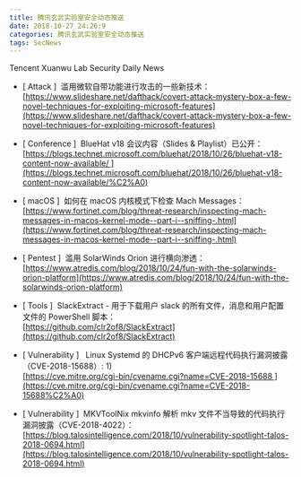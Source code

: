 ```yaml
---
title: 腾讯玄武实验室安全动态推送
date: 2018-10-27 24:26:9
categories: 腾讯玄武实验室安全动态推送
tags: SecNews
---
```


Tencent Xuanwu Lab Security Daily News  
* [ Attack ]  滥用微软自带功能进行攻击的一些新技术：   
[https://www.slideshare.net/dafthack/covert-attack-mystery-box-a-few-novel-techniques-for-exploiting-microsoft-features](https://www.slideshare.net/dafthack/covert-attack-mystery-box-a-few-novel-techniques-for-exploiting-microsoft-features)  

* [ Conference ]  BlueHat v18 会议内容（Slides &amp; Playlist）已公开：  
[https://blogs.technet.microsoft.com/bluehat/2018/10/26/bluehat-v18-content-now-available/ ](https://blogs.technet.microsoft.com/bluehat/2018/10/26/bluehat-v18-content-now-available/%C2%A0)  

* [ macOS ]  如何在 macOS 内核模式下检查 Mach Messages：   
[https://www.fortinet.com/blog/threat-research/inspecting-mach-messages-in-macos-kernel-mode--part-i--sniffing-.html](https://www.fortinet.com/blog/threat-research/inspecting-mach-messages-in-macos-kernel-mode--part-i--sniffing-.html)  

* [ Pentest ]  滥用 SolarWinds Orion 进行横向渗透：   
[https://www.atredis.com/blog/2018/10/24/fun-with-the-solarwinds-orion-platform](https://www.atredis.com/blog/2018/10/24/fun-with-the-solarwinds-orion-platform)  

* [ Tools ]  SlackExtract - 用于下载用户 slack 的所有文件，消息和用户配置文件的 PowerShell 脚本：   
[https://github.com/clr2of8/SlackExtract](https://github.com/clr2of8/SlackExtract)  

* [ Vulnerability ]   Linux Systemd 的 DHCPv6 客户端远程代码执行漏洞披露（CVE-2018-15688）: 1)   
[https://cve.mitre.org/cgi-bin/cvename.cgi?name=CVE-2018-15688 ](https://cve.mitre.org/cgi-bin/cvename.cgi?name=CVE-2018-15688%C2%A0)  

* [ Vulnerability ]  MKVToolNix mkvinfo 解析 mkv 文件不当导致的代码执行漏洞披露（CVE-2018-4022）：   
[https://blog.talosintelligence.com/2018/10/vulnerability-spotlight-talos-2018-0694.html](https://blog.talosintelligence.com/2018/10/vulnerability-spotlight-talos-2018-0694.html)  

